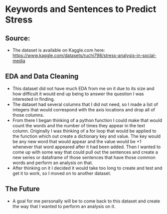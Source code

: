 # Keywords and Sentences to Predict Stress
## Source:
- The dataset is available on Kaggle.com here: https://www.kaggle.com/datasets/ruchi798/stress-analysis-in-social-media
## EDA and Data Cleaning
- This dataset did not have much EDA from me on it due to its size and how difficult it would end up being to answer the question I was interested in finding.
- The dataset had several columns that I did not need, so I made a list of integers that would correspond with the axis locations and drop all of those columns.
- From there I began thinking of a python function I could make that would count the words and the number of times they appear in the text column. Originally I was thinking of a for loop that would be applied to the function which out create a dictionary key and value. The key would be any new word that would appear and the value would be +1 whenever that word appeared after it had been added. Then I wanted to come up with some way that could pull out the sentences and create a new series or dataframe of those sentences that have those common words and perform an analysis on that.
- After thinking on it I decided it would take too long to create and test and get it to work, so I moved on to another dataset.
## The Future
- A goal for me personally will be to come back to this dataset and create the way that I wanted to perform an analysis on it.